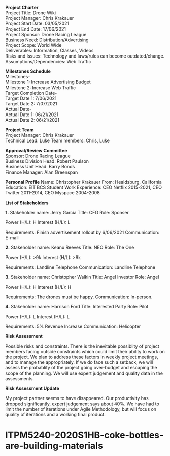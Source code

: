 __**Project Charter**__  
Project Title: Drone Wiki  
Project Manager: Chris Krakauer  
Project Start Date: 03/05/2021  
Project End Date: 17/06/2021  
Project Sponsor: Drone Racing League  
Business Need: Distribution/Advertising  
Project Scope: World Wide  
Deliverables: Information, Classes, Videos  
Risks and Issues: Technology and laws/rules can become outdated/change.  
Assumptions/Dependencies: Web Traffic  
  
**Milestones Schedule**  
Milestones-  
Milestone 1: Increase Advertising Budget  
Milestone 2: Increase Web Traffic  
Target Completion Date-  
Target Date 1: 7/06/2021  
Target Date 2: 7/07/2021  
Actual Date-  
Actual Date 1: 06/21/2021  
Actual Date 2: 06/21/2021 
  
**Project Team**  
Project Manager: Chris Krakauer  
Technical Lead: Luke 
Team members: Chris, Luke 
  
**Approval/Review Committee**  
Sponsor: Drone Racing League  
Business Division Head: Robert Paulson  
Business Unit Head: Barry Bonds  
Finance Manager: Alan Greenspan  
  


__**Personal Profile**__
Name: Christopher Krakauer
From: Healdsburg, California
Education: EIT BCS Student
Work Experience: CEO Netflix 2015-2021, CEO Twitter 2011-2014, 
CEO Myspace 2004-2008



__**List of Stakeholders**__

**1.**
Stakeholder name: Jerry Garcia
Title: CFO		Role: Sponser

Power (H/L): H	Interest (H/L): L

Requirements: Finish advertisement rollout by 6/06/2021
Communication: E-mail

**2.**
Stakeholder name: Keanu Reeves
Title: NEO		Role: The One

Power (H/L): >9k	Interest (H/L): >9k

Requirements: Landline Telephone 
Communication: Landline Telephone

**3.**
Stakeholder name: Christopher Walkin
Title: Angel Investor	Role: Angel

Power (H/L): H	Interest (H/L): H

Requirements: The drones must be happy.
Communication: In-person.

**4.**
Stakeholder name: Harrison Ford
Title: Interested Party		Role: Pilot

Power (H/L): L		Interest (H/L): L

Requirements: 5% Revenue Increase
Communication: Helicopter

__**Risk Assessment**__

Possible risks and constraints.
There is the inevitable possiblity of project members
facing outside constraints which could limit their ability
to work on the project.
We plan to address these factors in weekly project meetings, and to
manage the appropriately.
If we do face such a setback, we will assess the probablity of the 
project going over-budget and escaping the scope of the planning.
We will use expert judgement and quality data in the assessments.

__**Risk Assessment Update**__

My project partner seems to have disappeared. Our productivity has dropped significantly,
expert judgement says about 40%. We have had to limit the number of iterations under
Agile Methodology, but will focus on quality of iterations and a working final product.



# ITPM5240-2020S1HB-coke-bottles-are-building-materials
